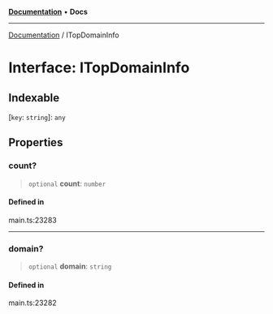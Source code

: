 [**Documentation**](../README.md) • **Docs**

***

[Documentation](../globals.md) / ITopDomainInfo

# Interface: ITopDomainInfo

## Indexable

 \[`key`: `string`\]: `any`

## Properties

### count?

> `optional` **count**: `number`

#### Defined in

main.ts:23283

***

### domain?

> `optional` **domain**: `string`

#### Defined in

main.ts:23282

